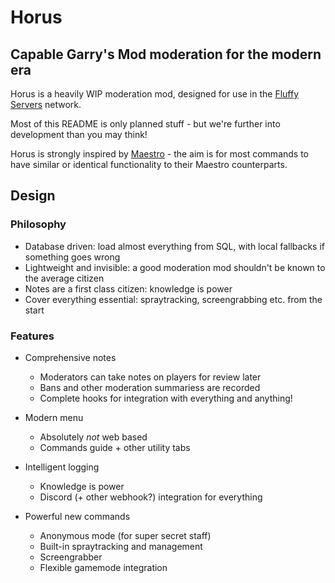 # Horus
## Capable Garry's Mod moderation for the modern era

Horus is a heavily WIP moderation mod, designed for use in the [Fluffy Servers](https://fluffyservers.com) network.

Most of this README is only planned stuff - but we're further into development than you may think!

Horus is strongly inspired by [Maestro](https://github.com/ottworks/maestro) - the aim is for most commands to have similar or identical functionality to their Maestro counterparts.

## Design
### Philosophy
- Database driven: load almost everything from SQL, with local fallbacks if something goes wrong
- Lightweight and invisible: a good moderation mod shouldn't be known to the average citizen
- Notes are a first class citizen: knowledge is power
- Cover everything essential: spraytracking, screengrabbing etc. from the start

### Features
- Comprehensive notes
  - Moderators can take notes on players for review later
  - Bans and other moderation summariess are recorded
  - Complete hooks for integration with everything and anything!

- Modern menu
  - Absolutely *not* web based
  - Commands guide + other utility tabs

- Intelligent logging
  - Knowledge is power
  - Discord (+ other webhook?) integration for everything

- Powerful new commands
  - Anonymous mode (for super secret staff)
  - Built-in spraytracking and management
  - Screengrabber
  - Flexible gamemode integration
